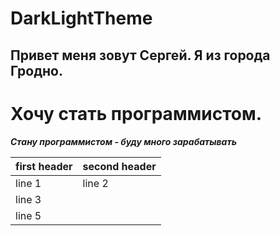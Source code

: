 # DarkLightTheme






Привет меня зовут Сергей. Я из города Гродно.  
--------------------------------------------
Хочу стать программистом.
===========================================
___Стану программистом - буду много зарабатывать___

first header | second header
-------------|--------------
line 1 | line 2
line 3 | 
line 5 | 
